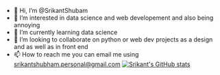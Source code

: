 - 👋 Hi, I’m @SrikantShubam
- 👀 I’m interested in data science and web developement and also being annoying
- 🌱 I’m currently learning data science 
- 💞️ I’m looking to collaborate on python or web dev projects as a design and as well as in front end 
- 📫 How to reach me you can email me using srikantshubham.personal@gmail.com
[![Srikant's GitHub stats](https://github-readme-stats.vercel.app/api?username=srikantshubam)](https://github.com/anuraghazra/github-readme-stats)
<!---
SrikantShubam/SrikantShubam is a ✨ special ✨ repository because its `README.md` (this file) appears on your GitHub profile.
You can click the Preview link to take a look at your changes.
--->
